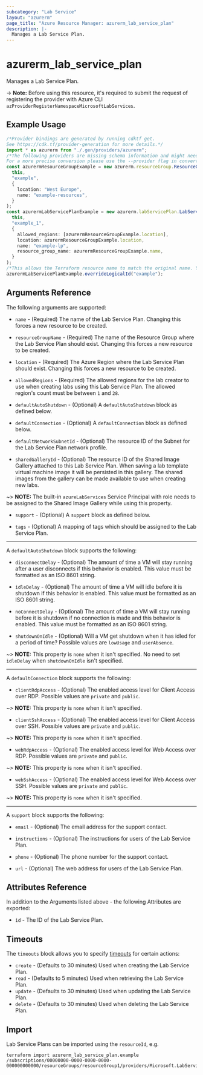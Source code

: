 ```yaml
---
subcategory: "Lab Service"
layout: "azurerm"
page_title: "Azure Resource Manager: azurerm_lab_service_plan"
description: |-
  Manages a Lab Service Plan.
---
```


# azurerm\_lab\_service\_plan

Manages a Lab Service Plan.

\-> **Note:** Before using this resource, it's required to submit the request of registering the provider with Azure CLI `azProviderRegisterNamespaceMicrosoftLabServices`.

## Example Usage

```typescript
/*Provider bindings are generated by running cdktf get.
See https://cdk.tf/provider-generation for more details.*/
import * as azurerm from "./.gen/providers/azurerm";
/*The following providers are missing schema information and might need manual adjustments to synthesize correctly: azurerm.
For a more precise conversion please use the --provider flag in convert.*/
const azurermResourceGroupExample = new azurerm.resourceGroup.ResourceGroup(
  this,
  "example",
  {
    location: "West Europe",
    name: "example-resources",
  }
);
const azurermLabServicePlanExample = new azurerm.labServicePlan.LabServicePlan(
  this,
  "example_1",
  {
    allowed_regions: [azurermResourceGroupExample.location],
    location: azurermResourceGroupExample.location,
    name: "example-lp",
    resource_group_name: azurermResourceGroupExample.name,
  }
);
/*This allows the Terraform resource name to match the original name. You can remove the call if you don't need them to match.*/
azurermLabServicePlanExample.overrideLogicalId("example");

```

## Arguments Reference

The following arguments are supported:

*   `name` - (Required) The name of the Lab Service Plan. Changing this forces a new resource to be created.

*   `resourceGroupName` - (Required) The name of the Resource Group where the Lab Service Plan should exist. Changing this forces a new resource to be created.

*   `location` - (Required) The Azure Region where the Lab Service Plan should exist. Changing this forces a new resource to be created.

*   `allowedRegions` - (Required) The allowed regions for the lab creator to use when creating labs using this Lab Service Plan. The allowed region's count must be between `1` and `28`.

*   `defaultAutoShutdown` - (Optional) A `defaultAutoShutdown` block as defined below.

*   `defaultConnection` - (Optional) A `defaultConnection` block as defined below.

*   `defaultNetworkSubnetId` - (Optional) The resource ID of the Subnet for the Lab Service Plan network profile.

*   `sharedGalleryId` - (Optional) The resource ID of the Shared Image Gallery attached to this Lab Service Plan. When saving a lab template virtual machine image it will be persisted in this gallery. The shared images from the gallery can be made available to use when creating new labs.

\~> **NOTE:** The built-in `azureLabServices` Service Principal with role needs to be assigned to the Shared Image Gallery while using this property.

*   `support` - (Optional) A `support` block as defined below.

*   `tags` - (Optional) A mapping of tags which should be assigned to the Lab Service Plan.

***

A `defaultAutoShutdown` block supports the following:

*   `disconnectDelay` - (Optional) The amount of time a VM will stay running after a user disconnects if this behavior is enabled. This value must be formatted as an ISO 8601 string.

*   `idleDelay` - (Optional) The amount of time a VM will idle before it is shutdown if this behavior is enabled. This value must be formatted as an ISO 8601 string.

*   `noConnectDelay` - (Optional) The amount of time a VM will stay running before it is shutdown if no connection is made and this behavior is enabled. This value must be formatted as an ISO 8601 string.

*   `shutdownOnIdle` - (Optional) Will a VM get shutdown when it has idled for a period of time? Possible values are `lowUsage` and `userAbsence`.

\~> **NOTE:** This property is `none` when it isn't specified. No need to set `idleDelay` when `shutdownOnIdle` isn't specified.

***

A `defaultConnection` block supports the following:

* `clientRdpAccess` - (Optional) The enabled access level for Client Access over RDP. Possible values are `private` and `public`.

\~> **NOTE:** This property is `none` when it isn't specified.

* `clientSshAccess` - (Optional) The enabled access level for Client Access over SSH. Possible values are `private` and `public`.

\~> **NOTE:** This property is `none` when it isn't specified.

* `webRdpAccess` - (Optional) The enabled access level for Web Access over RDP. Possible values are `private` and `public`.

\~> **NOTE:** This property is `none` when it isn't specified.

* `webSshAccess` - (Optional) The enabled access level for Web Access over SSH. Possible values are `private` and `public`.

\~> **NOTE:** This property is `none` when it isn't specified.

***

A `support` block supports the following:

*   `email` - (Optional) The email address for the support contact.

*   `instructions` - (Optional) The instructions for users of the Lab Service Plan.

*   `phone` - (Optional) The phone number for the support contact.

*   `url` - (Optional) The web address for users of the Lab Service Plan.

## Attributes Reference

In addition to the Arguments listed above - the following Attributes are exported:

* `id` - The ID of the Lab Service Plan.

## Timeouts

The `timeouts` block allows you to specify [timeouts](https://www.terraform.io/docs/configuration/resources.html#timeouts) for certain actions:

* `create` - (Defaults to 30 minutes) Used when creating the Lab Service Plan.
* `read` - (Defaults to 5 minutes) Used when retrieving the Lab Service Plan.
* `update` - (Defaults to 30 minutes) Used when updating the Lab Service Plan.
* `delete` - (Defaults to 30 minutes) Used when deleting the Lab Service Plan.

## Import

Lab Service Plans can be imported using the `resourceId`, e.g.

```shell
terraform import azurerm_lab_service_plan.example /subscriptions/00000000-0000-0000-0000-000000000000/resourceGroups/resourceGroup1/providers/Microsoft.LabServices/labPlans/labPlan1
```
